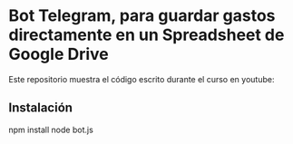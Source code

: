 Bot Telegram, para guardar gastos directamente en un Spreadsheet de Google Drive
=====

Este repositorio muestra el código escrito durante el curso en youtube:
<url>

Instalación
------
  npm install
  node bot.js

